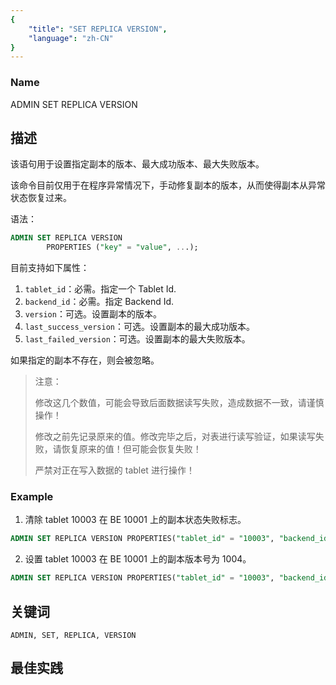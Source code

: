 ```yaml
---
{
    "title": "SET REPLICA VERSION",
    "language": "zh-CN"
}
---
```


<!--
Licensed to the Apache Software Foundation (ASF) under one
or more contributor license agreements.  See the NOTICE file
distributed with this work for additional information
regarding copyright ownership.  The ASF licenses this file
to you under the Apache License, Version 2.0 (the
"License"); you may not use this file except in compliance
with the License.  You may obtain a copy of the License at

  http://www.apache.org/licenses/LICENSE-2.0

Unless required by applicable law or agreed to in writing,
software distributed under the License is distributed on an
"AS IS" BASIS, WITHOUT WARRANTIES OR CONDITIONS OF ANY
KIND, either express or implied.  See the License for the
specific language governing permissions and limitations
under the License.
-->



### Name

ADMIN SET REPLICA VERSION

## 描述

该语句用于设置指定副本的版本、最大成功版本、最大失败版本。

该命令目前仅用于在程序异常情况下，手动修复副本的版本，从而使得副本从异常状态恢复过来。

语法：

```sql
ADMIN SET REPLICA VERSION
        PROPERTIES ("key" = "value", ...);
```

 目前支持如下属性：

1. `tablet_id`：必需。指定一个 Tablet Id.
2. `backend_id`：必需。指定 Backend Id.
3. `version`：可选。设置副本的版本。
4. `last_success_version`：可选。设置副本的最大成功版本。
5. `last_failed_version`：可选。设置副本的最大失败版本。


如果指定的副本不存在，则会被忽略。

> 注意：
>
>  修改这几个数值，可能会导致后面数据读写失败，造成数据不一致，请谨慎操作！
> 
>   修改之前先记录原来的值。修改完毕之后，对表进行读写验证，如果读写失败，请恢复原来的值！但可能会恢复失败！
> 
>   严禁对正在写入数据的 tablet 进行操作！


### Example

 1. 清除 tablet 10003 在 BE 10001 上的副本状态失败标志。

```sql
ADMIN SET REPLICA VERSION PROPERTIES("tablet_id" = "10003", "backend_id" = "10001", "last_failed_version" = "-1");
```

2. 设置 tablet 10003 在 BE 10001 上的副本版本号为 1004。

```sql
ADMIN SET REPLICA VERSION PROPERTIES("tablet_id" = "10003", "backend_id" = "10001", "version" = "1004");
```

## 关键词

    ADMIN, SET, REPLICA, VERSION

## 最佳实践

